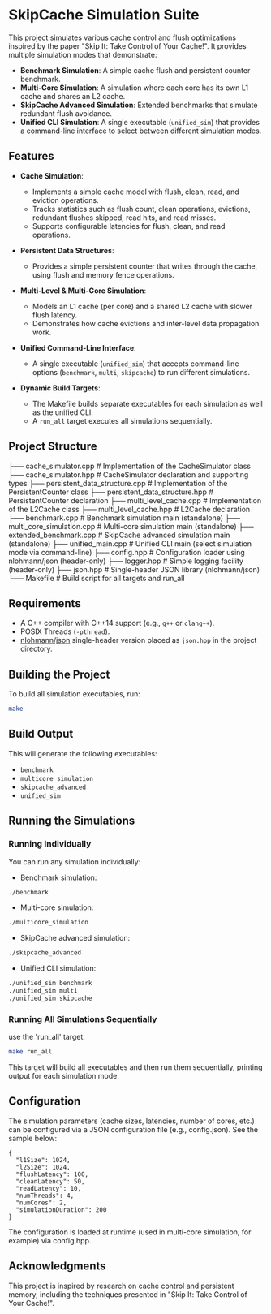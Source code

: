 # SkipCache Simulation Suite

This project simulates various cache control and flush optimizations inspired by the paper "Skip It: Take Control of Your Cache!". It provides multiple simulation modes that demonstrate:
- **Benchmark Simulation**: A simple cache flush and persistent counter benchmark.
- **Multi-Core Simulation**: A simulation where each core has its own L1 cache and shares an L2 cache.
- **SkipCache Advanced Simulation**: Extended benchmarks that simulate redundant flush avoidance.
- **Unified CLI Simulation**: A single executable (`unified_sim`) that provides a command-line interface to select between different simulation modes.

## Features

- **Cache Simulation**: 
  - Implements a simple cache model with flush, clean, read, and eviction operations.
  - Tracks statistics such as flush count, clean operations, evictions, redundant flushes skipped, read hits, and read misses.
  - Supports configurable latencies for flush, clean, and read operations.

- **Persistent Data Structures**: 
  - Provides a simple persistent counter that writes through the cache, using flush and memory fence operations.

- **Multi-Level & Multi-Core Simulation**:
  - Models an L1 cache (per core) and a shared L2 cache with slower flush latency.
  - Demonstrates how cache evictions and inter-level data propagation work.

- **Unified Command-Line Interface**:
  - A single executable (`unified_sim`) that accepts command-line options (`benchmark`, `multi`, `skipcache`) to run different simulations.

- **Dynamic Build Targets**:
  - The Makefile builds separate executables for each simulation as well as the unified CLI.
  - A `run_all` target executes all simulations sequentially.

## Project Structure
├── cache_simulator.cpp          # Implementation of the CacheSimulator class
├── cache_simulator.hpp         # CacheSimulator declaration and supporting types
├── persistent_data_structure.cpp # Implementation of the PersistentCounter class
├── persistent_data_structure.hpp # PersistentCounter declaration
├── multi_level_cache.cpp       # Implementation of the L2Cache class
├── multi_level_cache.hpp      # L2Cache declaration
├── benchmark.cpp              # Benchmark simulation main (standalone)
├── multi_core_simulation.cpp  # Multi-core simulation main (standalone)
├── extended_benchmark.cpp     # SkipCache advanced simulation main (standalone)
├── unified_main.cpp          # Unified CLI main (select simulation mode via command-line)
├── config.hpp                # Configuration loader using nlohmann/json (header-only)
├── logger.hpp                # Simple logging facility (header-only)
├── json.hpp                  # Single-header JSON library (nlohmann/json)
└── Makefile                  # Build script for all targets and run_all

## Requirements

- A C++ compiler with C++14 support (e.g., `g++` or `clang++`).
- POSIX Threads (`-pthread`).
- [nlohmann/json](https://github.com/nlohmann/json) single-header version placed as `json.hpp` in the project directory.

## Building the Project

To build all simulation executables, run:

```bash
make
```

## Build Output

This will generate the following executables:

* `benchmark`
* `multicore_simulation` 
* `skipcache_advanced`
* `unified_sim`

## Running the Simulations

### Running Individually

You can run any simulation individually:

* Benchmark simulation:
```bash
./benchmark
```

* Multi-core simulation:
```bash
./multicore_simulation
```

* SkipCache advanced simulation:
```bash
./skipcache_advanced
```

* Unified CLI simulation:
```bash
./unified_sim benchmark
./unified_sim multi
./unified_sim skipcache
```

### Running All Simulations Sequentially

use the 'run_all' target:
```bash
make run_all
```

This target will build all executables and then run them sequentially, printing output for each simulation mode.

## Configuration
The simulation parameters (cache sizes, latencies, number of cores, etc.) can be configured via a JSON configuration file (e.g., config.json). See the sample below:

```
{
  "l1Size": 1024,
  "l2Size": 1024,
  "flushLatency": 100,
  "cleanLatency": 50,
  "readLatency": 10,
  "numThreads": 4,
  "numCores": 2,
  "simulationDuration": 200
}

```

The configuration is loaded at runtime (used in multi-core simulation, for example) via config.hpp.

## Acknowledgments
This project is inspired by research on cache control and persistent memory, including the techniques presented in "Skip It: Take Control of Your Cache!".
